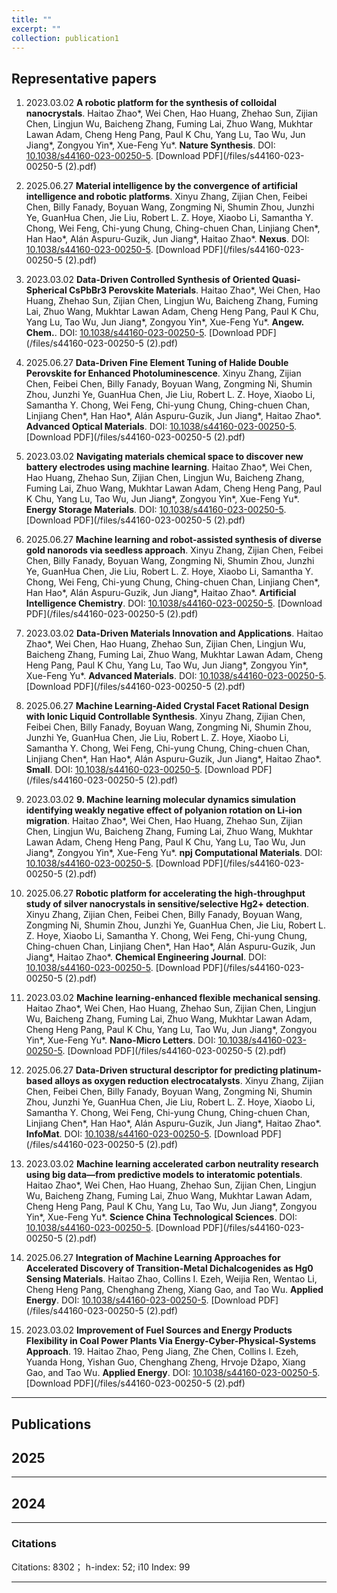 ```yaml
---
title: ""
excerpt: ""
collection: publication1
---
```


## Representative papers

1. 2023.03.02 **A robotic platform for the synthesis of colloidal nanocrystals**. Haitao Zhao\*, Wei Chen, Hao Huang, Zhehao Sun, Zijian Chen, Lingjun Wu, Baicheng Zhang, Fuming Lai, Zhuo Wang, Mukhtar Lawan Adam, Cheng Heng Pang, Paul K Chu, Yang Lu, Tao Wu, Jun Jiang\*, Zongyou Yin\*, Xue-Feng Yu\*. **Nature Synthesis**. DOI: [10.1038/s44160-023-00250-5](https://doi.org/10.1038/s44160-023-00250-5). [Download PDF](/files/s44160-023-00250-5 (2).pdf)

2. 2025.06.27 **Material intelligence by the convergence of artificial intelligence and robotic platforms**. Xinyu Zhang, Zijian Chen, Feibei Chen, Billy Fanady, Boyuan Wang, Zongming Ni, Shumin Zhou, Junzhi Ye, GuanHua Chen, Jie Liu, Robert L. Z. Hoye, Xiaobo Li, Samantha Y. Chong, Wei Feng, Chi-yung Chung, Ching-chuen Chan, Linjiang Chen\*, Han Hao\*, Alán Aspuru-Guzik, Jun Jiang\*, Haitao Zhao\*. **Nexus**. DOI: [10.1038/s44160-023-00250-5](https://doi.org/10.1038/s44160-023-00250-5). [Download PDF](/files/s44160-023-00250-5 (2).pdf)

3. 2023.03.02 **Data-Driven Controlled Synthesis of Oriented Quasi-Spherical CsPbBr3 Perovskite Materials**. Haitao Zhao\*, Wei Chen, Hao Huang, Zhehao Sun, Zijian Chen, Lingjun Wu, Baicheng Zhang, Fuming Lai, Zhuo Wang, Mukhtar Lawan Adam, Cheng Heng Pang, Paul K Chu, Yang Lu, Tao Wu, Jun Jiang\*, Zongyou Yin\*, Xue-Feng Yu\*. **Angew. Chem.**. DOI: [10.1038/s44160-023-00250-5](https://doi.org/10.1038/s44160-023-00250-5). [Download PDF](/files/s44160-023-00250-5 (2).pdf)

4. 2025.06.27 **Data-Driven Fine Element Tuning of Halide Double Perovskite for Enhanced Photoluminescence**. Xinyu Zhang, Zijian Chen, Feibei Chen, Billy Fanady, Boyuan Wang, Zongming Ni, Shumin Zhou, Junzhi Ye, GuanHua Chen, Jie Liu, Robert L. Z. Hoye, Xiaobo Li, Samantha Y. Chong, Wei Feng, Chi-yung Chung, Ching-chuen Chan, Linjiang Chen\*, Han Hao\*, Alán Aspuru-Guzik, Jun Jiang\*, Haitao Zhao\*. **Advanced Optical Materials**. DOI: [10.1038/s44160-023-00250-5](https://doi.org/10.1038/s44160-023-00250-5). [Download PDF](/files/s44160-023-00250-5 (2).pdf)

5. 2023.03.02 **Navigating materials chemical space to discover new battery electrodes using machine learning**. Haitao Zhao\*, Wei Chen, Hao Huang, Zhehao Sun, Zijian Chen, Lingjun Wu, Baicheng Zhang, Fuming Lai, Zhuo Wang, Mukhtar Lawan Adam, Cheng Heng Pang, Paul K Chu, Yang Lu, Tao Wu, Jun Jiang\*, Zongyou Yin\*, Xue-Feng Yu\*. **Energy Storage Materials**. DOI: [10.1038/s44160-023-00250-5](https://doi.org/10.1038/s44160-023-00250-5). [Download PDF](/files/s44160-023-00250-5 (2).pdf)

6. 2025.06.27 **Machine learning and robot-assisted synthesis of diverse gold nanorods via seedless approach**. Xinyu Zhang, Zijian Chen, Feibei Chen, Billy Fanady, Boyuan Wang, Zongming Ni, Shumin Zhou, Junzhi Ye, GuanHua Chen, Jie Liu, Robert L. Z. Hoye, Xiaobo Li, Samantha Y. Chong, Wei Feng, Chi-yung Chung, Ching-chuen Chan, Linjiang Chen\*, Han Hao\*, Alán Aspuru-Guzik, Jun Jiang\*, Haitao Zhao\*. **Artificial Intelligence Chemistry**. DOI: [10.1038/s44160-023-00250-5](https://doi.org/10.1038/s44160-023-00250-5). [Download PDF](/files/s44160-023-00250-5 (2).pdf)

7. 2023.03.02 **Data-Driven Materials Innovation and Applications**. Haitao Zhao\*, Wei Chen, Hao Huang, Zhehao Sun, Zijian Chen, Lingjun Wu, Baicheng Zhang, Fuming Lai, Zhuo Wang, Mukhtar Lawan Adam, Cheng Heng Pang, Paul K Chu, Yang Lu, Tao Wu, Jun Jiang\*, Zongyou Yin\*, Xue-Feng Yu\*. **Advanced Materials**. DOI: [10.1038/s44160-023-00250-5](https://doi.org/10.1038/s44160-023-00250-5). [Download PDF](/files/s44160-023-00250-5 (2).pdf)

8. 2025.06.27 **Machine Learning-Aided Crystal Facet Rational Design with Ionic Liquid Controllable Synthesis**. Xinyu Zhang, Zijian Chen, Feibei Chen, Billy Fanady, Boyuan Wang, Zongming Ni, Shumin Zhou, Junzhi Ye, GuanHua Chen, Jie Liu, Robert L. Z. Hoye, Xiaobo Li, Samantha Y. Chong, Wei Feng, Chi-yung Chung, Ching-chuen Chan, Linjiang Chen\*, Han Hao\*, Alán Aspuru-Guzik, Jun Jiang\*, Haitao Zhao\*. **Small**. DOI: [10.1038/s44160-023-00250-5](https://doi.org/10.1038/s44160-023-00250-5). [Download PDF](/files/s44160-023-00250-5 (2).pdf)

9. 2023.03.02 **9.	Machine learning molecular dynamics simulation identifying weakly negative effect of polyanion rotation on Li-ion migration**. Haitao Zhao\*, Wei Chen, Hao Huang, Zhehao Sun, Zijian Chen, Lingjun Wu, Baicheng Zhang, Fuming Lai, Zhuo Wang, Mukhtar Lawan Adam, Cheng Heng Pang, Paul K Chu, Yang Lu, Tao Wu, Jun Jiang\*, Zongyou Yin\*, Xue-Feng Yu\*. **npj Computational Materials**. DOI: [10.1038/s44160-023-00250-5](https://doi.org/10.1038/s44160-023-00250-5). [Download PDF](/files/s44160-023-00250-5 (2).pdf)

10. 2025.06.27 **Robotic platform for accelerating the high-throughput study of silver nanocrystals in sensitive/selective Hg2+ detection**. Xinyu Zhang, Zijian Chen, Feibei Chen, Billy Fanady, Boyuan Wang, Zongming Ni, Shumin Zhou, Junzhi Ye, GuanHua Chen, Jie Liu, Robert L. Z. Hoye, Xiaobo Li, Samantha Y. Chong, Wei Feng, Chi-yung Chung, Ching-chuen Chan, Linjiang Chen\*, Han Hao\*, Alán Aspuru-Guzik, Jun Jiang\*, Haitao Zhao\*. **Chemical Engineering Journal**. DOI: [10.1038/s44160-023-00250-5](https://doi.org/10.1038/s44160-023-00250-5). [Download PDF](/files/s44160-023-00250-5 (2).pdf)

11. 2023.03.02 **Machine learning-enhanced flexible mechanical sensing**. Haitao Zhao\*, Wei Chen, Hao Huang, Zhehao Sun, Zijian Chen, Lingjun Wu, Baicheng Zhang, Fuming Lai, Zhuo Wang, Mukhtar Lawan Adam, Cheng Heng Pang, Paul K Chu, Yang Lu, Tao Wu, Jun Jiang\*, Zongyou Yin\*, Xue-Feng Yu\*. **Nano-Micro Letters**. DOI: [10.1038/s44160-023-00250-5](https://doi.org/10.1038/s44160-023-00250-5). [Download PDF](/files/s44160-023-00250-5 (2).pdf)

12. 2025.06.27 **Data-Driven structural descriptor for predicting platinum‐based alloys as oxygen reduction electrocatalysts**. Xinyu Zhang, Zijian Chen, Feibei Chen, Billy Fanady, Boyuan Wang, Zongming Ni, Shumin Zhou, Junzhi Ye, GuanHua Chen, Jie Liu, Robert L. Z. Hoye, Xiaobo Li, Samantha Y. Chong, Wei Feng, Chi-yung Chung, Ching-chuen Chan, Linjiang Chen\*, Han Hao\*, Alán Aspuru-Guzik, Jun Jiang\*, Haitao Zhao\*. **InfoMat**. DOI: [10.1038/s44160-023-00250-5](https://doi.org/10.1038/s44160-023-00250-5). [Download PDF](/files/s44160-023-00250-5 (2).pdf)

13. 2023.03.02 **Machine learning accelerated carbon neutrality research using big data—from predictive models to interatomic potentials**. Haitao Zhao\*, Wei Chen, Hao Huang, Zhehao Sun, Zijian Chen, Lingjun Wu, Baicheng Zhang, Fuming Lai, Zhuo Wang, Mukhtar Lawan Adam, Cheng Heng Pang, Paul K Chu, Yang Lu, Tao Wu, Jun Jiang\*, Zongyou Yin\*, Xue-Feng Yu\*. **Science China Technological Sciences**. DOI: [10.1038/s44160-023-00250-5](https://doi.org/10.1038/s44160-023-00250-5). [Download PDF](/files/s44160-023-00250-5 (2).pdf)

14. 2025.06.27 **Integration of Machine Learning Approaches for Accelerated Discovery of Transition-Metal Dichalcogenides as Hg0 Sensing Materials**. Haitao Zhao, Collins I. Ezeh, Weijia Ren, Wentao Li, Cheng Heng Pang, Chenghang Zheng, Xiang Gao, and Tao Wu. **Applied Energy**. DOI: [10.1038/s44160-023-00250-5](https://doi.org/10.1038/s44160-023-00250-5). [Download PDF](/files/s44160-023-00250-5 (2).pdf)

15. 2023.03.02 **Improvement of Fuel Sources and Energy Products Flexibility in Coal Power Plants Via Energy-Cyber-Physical-Systems Approach**. 19.	Haitao Zhao, Peng Jiang, Zhe Chen, Collins I. Ezeh, Yuanda Hong, Yishan Guo, Chenghang Zheng, Hrvoje Džapo, Xiang Gao, and Tao Wu. **Applied Energy**. DOI: [10.1038/s44160-023-00250-5](https://doi.org/10.1038/s44160-023-00250-5). [Download PDF](/files/s44160-023-00250-5 (2).pdf)
    
---
## Publications

## 2025

---
## 2024

---

### Citations

Citations: 8302； h-index: 52; i10 Index: 99

---


